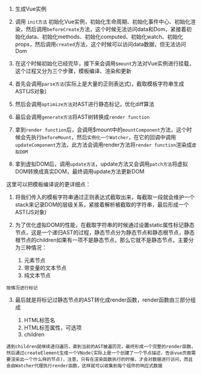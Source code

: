 1. 生成Vue实例

2. 调用 `init方法` 初始化Vue实例，初始化生命周期、初始化事件中心、初始化渲染，然后调用`beforeCreate`方法，这个时候无法访问data和Dom，紧接着初始化data、初始化methods、初始化computed、初始化watch、初始化props，然后调用`created`方法，这个时候可以访问data数据，但无法访问Dom

3. 在这个时候初始化已经完毕，接下来会调用`$mount`方法对Vue实例进行挂载，这个过程又分为三个步骤，模板编译、渲染和更新

  1. 首先会调用`parse方法`(实际上是大量的正则表达式)，截取模板字符串生成AST(JS对象)
  2. 然后会调用`optimize方法`对AST进行静态标记，优化diff算法
  3. 最后会调用`generate方法`将AST树转换成`render function`

4. 拿到`render function`后，会调用$mount中的`mountComponent`方法，这个时候会先执行`beforeMount`，然后`实例化一个Watcher`，在它的回调中调用`updateComponent`方法，此方法会调用render方法将`render function`渲染成`虚拟DOM`

5. 拿到虚拟DOM后，调用`update方法`，update方法又会调用`patch方法`将虚拟DOM转换成真实DOM，最终调用update方法更新DOM

这里可以把模板编译说的更详细点：

  1. 将我们传入的模板字符串通过正则表达式截取出来，每截取一段就会维护一个stack来记录DOM的层级关系，紧接着解析被截取的字符串，最后形成一个AST(JS对象)
    
  2. 为了优化虚拟DOM的性能，在截取字符串的时候通过设置static属性标记静态节点，这是一个递归AST的过程，静态节点分为静态节点和静态根节点，静态根节点的children如果有一项不是静态节点，那么它就不是静态节点，主要分为三种情况：
        
      1. 元素节点
      2. 带变量的文本节点
      3. 纯文本节点
    
    按情况进行标记
    
  3. 最后就是将标记过静态节点的AST转化成render函数，render函数由三部分组成
        
      1. HTML标签名
      2. HTML标签属性，可选项
      3. children
    
    遇到children就继续递归遍历，直到当前的AST被遍历完，最终形成一个完整的render函数，然后通过createElement生成一个VNode(实际上是一个创建了一个节点描述，告诉vue页面需要渲染出一个什么样的节点)，注意，只有在渲染函数执行的时候，才会对数据进行访问，而且会由Watcher代理执行render函数，这样就可以收集到每个组件的响应式数据